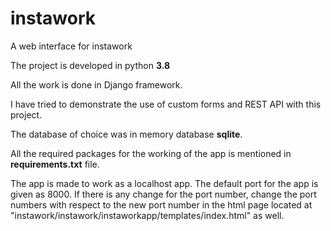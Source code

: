 # instawork
A web interface for instawork

The project is developed in python **3.8**

All the work is done in Django framework.

I have tried to demonstrate the use of custom forms and REST API with this project.

The database of choice was in memory database **sqlite**.

All the required packages for the working of the app is mentioned in **requirements.txt** file.

The app is made to work as a localhost app. 
The default port for the app is given as 8000. 
If there is any change for the port number, change the port numbers with respect to the new port number in the html page located at "instawork/instawork/instaworkapp/templates/index.html" as well.
